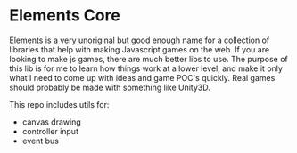 # Elements Core

Elements is a very unoriginal but good enough name for a collection of libraries
that help with making Javascript games on the web. If you are looking to make
js games, there are much better libs to use. The purpose of this lib is
for me to learn how things work at a lower level, and make it only what I need
to come up with ideas and game POC's quickly. Real games should probably be made with something like Unity3D.

This repo includes utils for:

-   canvas drawing
-   controller input
-   event bus
